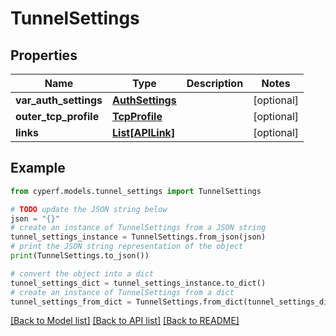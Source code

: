 # TunnelSettings


## Properties

Name | Type | Description | Notes
------------ | ------------- | ------------- | -------------
**var_auth_settings** | [**AuthSettings**](AuthSettings.md) |  | [optional] 
**outer_tcp_profile** | [**TcpProfile**](TcpProfile.md) |  | [optional] 
**links** | [**List[APILink]**](APILink.md) |  | [optional] 

## Example

```python
from cyperf.models.tunnel_settings import TunnelSettings

# TODO update the JSON string below
json = "{}"
# create an instance of TunnelSettings from a JSON string
tunnel_settings_instance = TunnelSettings.from_json(json)
# print the JSON string representation of the object
print(TunnelSettings.to_json())

# convert the object into a dict
tunnel_settings_dict = tunnel_settings_instance.to_dict()
# create an instance of TunnelSettings from a dict
tunnel_settings_from_dict = TunnelSettings.from_dict(tunnel_settings_dict)
```
[[Back to Model list]](../README.md#documentation-for-models) [[Back to API list]](../README.md#documentation-for-api-endpoints) [[Back to README]](../README.md)


